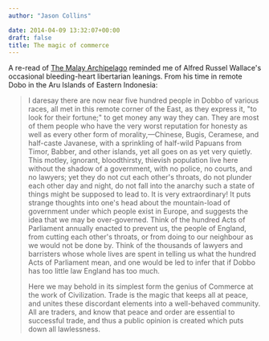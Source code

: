 ```yaml
---
author: "Jason Collins"

date: 2014-04-09 13:32:07+00:00
draft: false
title: The magic of commerce
---
```


A re-read of [The Malay Archipelago](http://www.gutenberg.org/ebooks/author/955) reminded me of Alfred Russel Wallace's occasional bleeding-heart libertarian leanings. From his time in remote Dobo in the Aru Islands of Eastern Indonesia:


<blockquote>I daresay there are now near five hundred people in Dobbo of various races, all met in this remote corner of the East, as they express it, "to look for their fortune;" to get money any way they can. They are most of them people who have the very worst reputation for honesty as well as every other form of morality,—Chinese, Bugis, Ceramese, and half-caste Javanese, with a sprinkling of half-wild Papuans from Timor, Babber, and other islands, yet all goes on as yet very quietly. This motley, ignorant, bloodthirsty, thievish population live here without the shadow of a government, with no police, no courts, and no lawyers; yet they do not cut each other's throats, do not plunder each other day and night, do not fall into the anarchy such a state of things might be supposed to lead to. It is very extraordinary! It puts strange thoughts into one's head about the mountain-load of government under which people exist in Europe, and suggests the idea that we may be over-governed. Think of the hundred Acts of Parliament annually enacted to prevent us, the people of England, from cutting each other's throats, or from doing to our neighbour as we would not be done by. Think of the thousands of lawyers and barristers whose whole lives are spent in telling us what the hundred Acts of Parliament mean, and one would be led to infer that if Dobbo has too little law England has too much.

Here we may behold in its simplest form the genius of Commerce at the work of Civilization. Trade is the magic that keeps all at peace, and unites these discordant elements into a well-behaved community. All are traders, and know that peace and order are essential to successful trade, and thus a public opinion is created which puts down all lawlessness.</blockquote>
